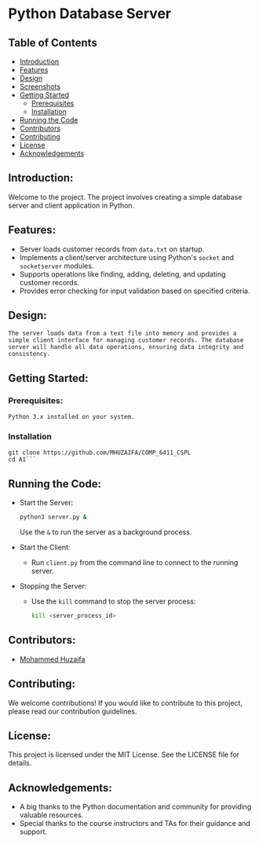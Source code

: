 # Python Database Server

## Table of Contents
- [Introduction](#introduction)
- [Features](#features)
- [Design](#design)
- [Screenshots](#screenshots)
- [Getting Started](#getting-started)
  - [Prerequisites](#prerequisites)
  - [Installation](#installation)
- [Running the Code](#build)
- [Contributors](#contributors)
- [Contributing](#contributing)
- [License](#license)
- [Acknowledgements](#acknowledgements)

## Introduction:
  Welcome to the project. The project involves creating a simple database server and client application in Python. 

## Features:
  - Server loads customer records from `data.txt` on startup.
  - Implements a client/server architecture using Python's `socket` and `socketserver` modules.
  - Supports operations like finding, adding, deleting, and updating customer records.
  - Provides error checking for input validation based on specified criteria.

## Design:
    The server loads data from a text file into memory and provides a simple client interface for managing customer records. The database server will handle all data operations, ensuring data integrity and consistency.

## Getting Started:
  ### Prerequisites:
    Python 3.x installed on your system.

  ### Installation
    git clone https://github.com/MHUZAIFA/COMP_6411_CSPL
    cd A1```

## Running the Code:
  - Start the Server:
    ```bash
    python3 server.py &
    ```
    Use the `&` to run the server as a background process.

  - Start the Client:
    - Run `client.py` from the command line to connect to the running server.

  - Stopping the Server: 
      - Use the `kill` command to stop the server process:
        ```bash
        kill <server_process_id>
        ```

## Contributors:
  - [Mohammed Huzaifa](https://github.com/MHUZAIFA)

## Contributing:

We welcome contributions! If you would like to contribute to this project, please read our contribution guidelines.

## License:
  This project is licensed under the MIT License. See the LICENSE file for details.

## Acknowledgements:
  - A big thanks to the Python documentation and community for providing valuable resources.
  - Special thanks to the course instructors and TAs for their guidance and support.
